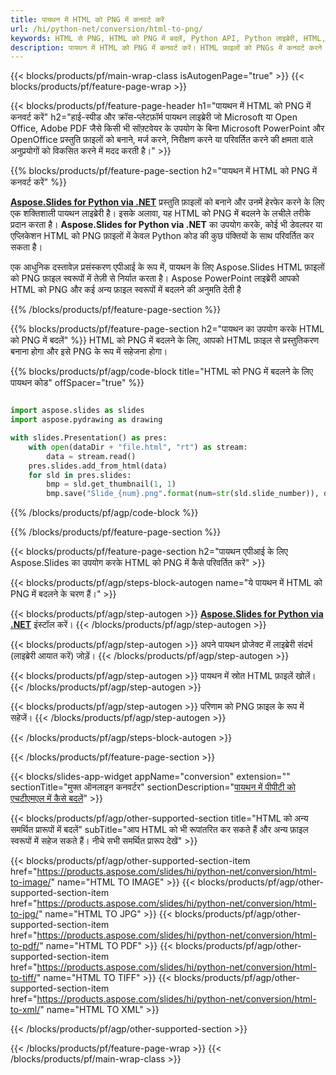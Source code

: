 ```yaml
---
title: पायथन में HTML को PNG में कनवर्ट करें
url: /hi/python-net/conversion/html-to-png/
keywords: HTML से PNG, HTML को PNG में बदलें, Python API, Python लाइब्रेरी, HTML, PNG
description: पायथन में HTML को PNG में कनवर्ट करें। HTML फ़ाइलों को PNGs में कनवर्ट करने के लिए Python लाइब्रेरी API का उपयोग करें
---
```


{{< blocks/products/pf/main-wrap-class isAutogenPage="true" >}}
{{< blocks/products/pf/feature-page-wrap >}}

{{< blocks/products/pf/feature-page-header h1="पायथन में HTML को PNG में कनवर्ट करें" h2="हाई-स्पीड और क्रॉस-प्लेटफ़ॉर्म पायथन लाइब्रेरी जो Microsoft या Open Office, Adobe PDF जैसे किसी भी सॉफ़्टवेयर के उपयोग के बिना Microsoft PowerPoint और OpenOffice प्रस्तुति फ़ाइलों को बनाने, मर्ज करने, निरीक्षण करने या परिवर्तित करने की क्षमता वाले अनुप्रयोगों को विकसित करने में मदद करती है।" >}}

{{% blocks/products/pf/feature-page-section h2="पायथन में HTML को PNG में कनवर्ट करें" %}}

[**Aspose.Slides for Python via .NET**](https://products.aspose.com/slides/hi/python-net/) प्रस्तुति फ़ाइलों को बनाने और उनमें हेरफेर करने के लिए एक शक्तिशाली पायथन लाइब्रेरी है। इसके अलावा, यह HTML को PNG में बदलने के लचीले तरीके प्रदान करता है। **Aspose.Slides for Python via .NET** का उपयोग करके, कोई भी डेवलपर या एप्लिकेशन HTML को PNG फ़ाइलों में केवल Python कोड की कुछ पंक्तियों के साथ परिवर्तित कर सकता है।

एक आधुनिक दस्तावेज़ प्रसंस्करण एपीआई के रूप में, पायथन के लिए Aspose.Slides HTML फ़ाइलों को PNG फ़ाइल स्वरूपों में तेज़ी से निर्यात करता है। Aspose PowerPoint लाइब्रेरी आपको HTML को PNG और कई अन्य फ़ाइल स्वरूपों में बदलने की अनुमति देती है

{{% /blocks/products/pf/feature-page-section %}}

{{% blocks/products/pf/feature-page-section  h2="पायथन का उपयोग करके HTML को PNG में बदलें" %}}
HTML को PNG में बदलने के लिए, आपको HTML फ़ाइल से प्रस्तुतिकरण बनाना होगा और इसे PNG के रूप में सहेजना होगा।

{{% blocks/products/pf/agp/code-block title="HTML को PNG में बदलने के लिए पायथन कोड" offSpacer="true" %}}

```python

import aspose.slides as slides
import aspose.pydrawing as drawing

with slides.Presentation() as pres:
    with open(dataDir + "file.html", "rt") as stream:
        data = stream.read()
    pres.slides.add_from_html(data)
    for sld in pres.slides:
        bmp = sld.get_thumbnail(1, 1)
        bmp.save("Slide_{num}.png".format(num=str(sld.slide_number)), drawing.imaging.ImageFormat.png)

```


{{% /blocks/products/pf/agp/code-block %}}

{{% /blocks/products/pf/feature-page-section %}}

{{< blocks/products/pf/feature-page-section  h2="पायथन एपीआई के लिए Aspose.Slides का उपयोग करके HTML को PNG में कैसे परिवर्तित करें" >}}

{{< blocks/products/pf/agp/steps-block-autogen name="ये पायथन में HTML को PNG में बदलने के चरण हैं।" >}}

{{< blocks/products/pf/agp/step-autogen >}}
[**Aspose.Slides for Python via .NET**](https://products.aspose.com/slides/hi/python-net/) इंस्टॉल करें।
{{< /blocks/products/pf/agp/step-autogen >}}

{{< blocks/products/pf/agp/step-autogen >}}
अपने पायथन प्रोजेक्ट में लाइब्रेरी संदर्भ (लाइब्रेरी आयात करें) जोड़ें।
{{< /blocks/products/pf/agp/step-autogen >}}

{{< blocks/products/pf/agp/step-autogen >}}
पायथन में स्रोत HTML फ़ाइलें खोलें।
{{< /blocks/products/pf/agp/step-autogen >}}

{{< blocks/products/pf/agp/step-autogen >}}
परिणाम को PNG फ़ाइल के रूप में सहेजें।
{{< /blocks/products/pf/agp/step-autogen >}}

{{< /blocks/products/pf/agp/steps-block-autogen >}}

{{< /blocks/products/pf/feature-page-section >}}

{{< blocks/slides-app-widget  appName="conversion" extension="" sectionTitle="मुफ्त ऑनलाइन कनवर्टर" sectionDescription="[पायथन में पीपीटी को एचटीएमएल में कैसे बदलें](https://products.aspose.com/slides/hi/python-net/conversion/ppt-to-html/)" >}}

{{< blocks/products/pf/agp/other-supported-section title="HTML को अन्य समर्थित प्रारूपों में बदलें" subTitle="आप HTML को भी रूपांतरित कर सकते हैं और अन्य फ़ाइल स्वरूपों में सहेज सकते हैं। नीचे सभी समर्थित प्रारूप देखें" >}}

{{< blocks/products/pf/agp/other-supported-section-item href="https://products.aspose.com/slides/hi/python-net/conversion/html-to-image/" name="HTML TO IMAGE" >}}
{{< blocks/products/pf/agp/other-supported-section-item href="https://products.aspose.com/slides/hi/python-net/conversion/html-to-jpg/" name="HTML TO JPG" >}}
{{< blocks/products/pf/agp/other-supported-section-item href="https://products.aspose.com/slides/hi/python-net/conversion/html-to-pdf/" name="HTML TO PDF" >}}
{{< blocks/products/pf/agp/other-supported-section-item href="https://products.aspose.com/slides/hi/python-net/conversion/html-to-tiff/" name="HTML TO TIFF" >}}
{{< blocks/products/pf/agp/other-supported-section-item href="https://products.aspose.com/slides/hi/python-net/conversion/html-to-xml/" name="HTML TO XML" >}}


{{< /blocks/products/pf/agp/other-supported-section >}}

{{< /blocks/products/pf/feature-page-wrap >}}
{{< /blocks/products/pf/main-wrap-class >}}